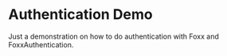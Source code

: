 # Authentication Demo

Just a demonstration on how to do authentication with Foxx and FoxxAuthentication.
